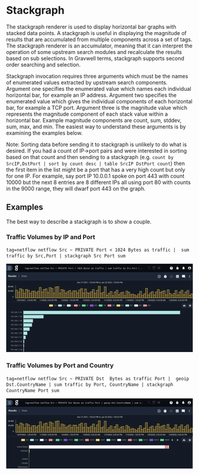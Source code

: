 # Stackgraph

The stackgraph renderer is used to display horizontal bar graphs with stacked data points.  A stackgraph is useful in displaying the magnitude of results that are accumulated from multiple components across a set of tags.  The stackgraph renderer is an accumulator, meaning that it can interpret the operation of some upstream search modules and recalculate the results based on sub selections.  In Gravwell terms, stackgraph supports second order searching and selection.

Stackgraph invocation requires three arguments which must be the names of enumerated values extracted by upstream search components.  Argument one specifies the enumerated value which names each individual horizontal bar, for example an IP address. Argument two specifies the enumerated value which gives the individual components of each horizontal bar, for example a TCP port. Argument three is the magnitude value which represents the magnitude component of each stack value within a horizontal bar.  Example magnitude components are count, sum, stddev, sum, max, and min. The easiest way to understand these arguments is by examining the examples below.

Note: Sorting data before sending it to stackgraph is unlikely to do what is desired. If you had a count of IP->port pairs and were interested in sorting based on that count and then sending to a stackgraph (e.g. ```count by SrcIP,DstPort | sort by count desc | table SrcIP DstPort count```) then the first item in the list might be a port that has a very high count but only for one IP. For example, say port IP 10.0.0.1 spoke on port 443 with count 10000 but the next 8 entries are 8 different IPs all using port 80 with counts in the 9000 range, they will dwarf port 443 on the graph.

## Examples

The best way to describe a stackgraph is to show a couple.

### Traffic Volumes by IP and Port

```gravwell
tag=netflow netflow Src ~ PRIVATE Port < 1024 Bytes as traffic |  sum traffic by Src,Port | stackgraph Src Port sum
```

![IP Port Traffic Volumes](IPPortTraffic.png)

### Traffic Volumes by Port and Country

```gravwell
tag=netflow netflow Src ~ PRIVATE Dst  Bytes as traffic Port |  geoip Dst.CountryName | sum traffic by Port, CountryName | stackgraph CountryName Port sum
```

![Country Traffic by Port](CountryPortTraffic.png)
